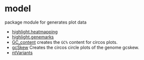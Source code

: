 ﻿# model

package module for generates plot data

+ [highlight.heatmapping](model/highlight.heatmapping.1) 
+ [highlight.genemarks](model/highlight.genemarks.1) 
+ [GC_content](model/GC_content.1) creates the ``GC%`` content for circos plots.
+ [gcSkew](model/gcSkew.1) Creates the circos circle plots of the genome gcskew.
+ [ntVariants](model/ntVariants.1) 
